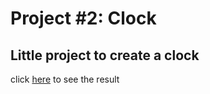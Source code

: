 # Project #2: Clock

## Little project to create a clock

click [here](https://fe-cc-p2.surge.sh/) to see the result
